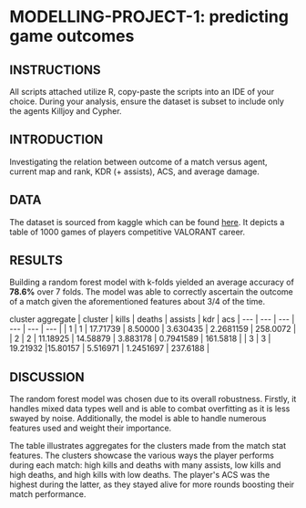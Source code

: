 # MODELLING-PROJECT-1: predicting game outcomes

## INSTRUCTIONS
All scripts attached utilize R, copy-paste the scripts into an IDE of your choice. During your analysis, ensure the dataset is subset to include only the agents Killjoy and Cypher.

## INTRODUCTION
Investigating the relation between outcome of a match versus agent, current map and rank, KDR (+ assists), ACS, and average damage.

## DATA
The dataset is sourced from kaggle which can be found [here](https://www.kaggle.com/datasets/mitchellharrison/my-first-1000-valorant-games?resource=download). It depicts a table of 1000 games of players competitive VALORANT career.

## RESULTS
Building a random forest model with k-folds yielded an average accuracy of __78.6%__ over 7 folds. The model was able to correctly ascertain the outcome of a match given the aforementioned features about 3/4 of the time.

cluster aggregate
| cluster | kills | deaths | assists | kdr | acs
| --- | --- | --- | --- | --- | --- |
| 1   |    1 | 17.71739 | 8.50000 | 3.630435 | 2.2681159 | 258.0072 |
| 2   |    2 | 11.18925 | 14.58879 | 3.883178 | 0.7941589 | 161.5818 |
| 3   |    3 | 19.21932 |15.80157 | 5.516971 | 1.2451697 | 237.6188 |

## DISCUSSION
The random forest model was chosen due to its overall robustness. Firstly, it handles mixed data types well and is able to combat overfitting as it is less swayed by noise. Additionally, the model is able to handle numerous features used and weight their importance. 

The table illustrates aggregates for the clusters made from the match stat features. The clusters showcase the various ways the player performs during each match: high kills and deaths with many assists, low kills and high deaths, and high kills with low deaths. The player's ACS was the highest during the latter, as they stayed alive for more rounds boosting their match performance.
